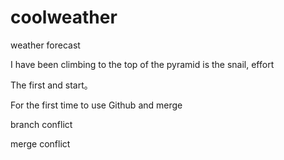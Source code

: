 # coolweather
weather forecast

I have been climbing to the top of the pyramid is the snail, effort

The first and start。

For the first time to use Github and merge

branch conflict

merge conflict
